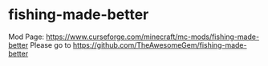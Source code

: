 # fishing-made-better
Mod Page: https://www.curseforge.com/minecraft/mc-mods/fishing-made-better
 Please go to https://github.com/TheAwesomeGem/fishing-made-better
